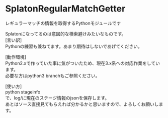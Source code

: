 # SplatonRegularMatchGetter
レギュラーマッチの情報を取得するPythonモジュールです

Splatonになってるのは意図的な検索避けみたいなものです。  
[言い訳]  
Pythonの練習も兼ねてます。あまり期待はしないであげてください。  


[動作環境]  
Python2.xで作っていた事に気がついたため、現在3.x系への対応作業をしています。  
必要な方はpython3 branchもご参照ください。  
  
[使い方]  
python stageinfo    
で、log/に現在のステージ情報のjsonを保存します。   
あとはソース直接見てもらえれば分かるかと思いますので、よろしくお願いします。
